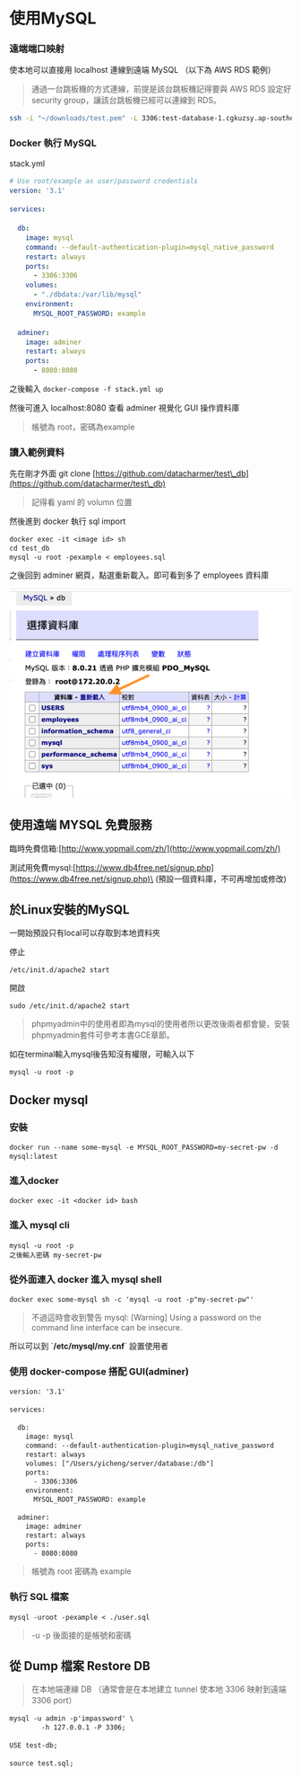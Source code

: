 # 使用MySQL

### 遠端端口映射

使本地可以直接用 localhost 連線到遠端 MySQL （以下為 AWS RDS 範例）

> 通過一台跳板機的方式連線，前提是該台跳板機記得要與 AWS RDS 設定好 security group，讓該台跳板機已經可以連線到 RDS。

```bash
ssh -i "~/downloads/test.pem" -L 3306:test-database-1.cgkuzsy.ap-southeast-1.rds.amazonaws.com:3306 ubuntu@ec2-11-111-222-222.ap-southeast-1.compute.amazonaws.com
```

### Docker 執行 MySQL

stack.yml

```yaml
# Use root/example as user/password credentials
version: '3.1'

services:

  db:
    image: mysql
    command: --default-authentication-plugin=mysql_native_password
    restart: always
    ports:
      - 3306:3306
    volumes: 
      - "./dbdata:/var/lib/mysql"  
    environment:
      MYSQL_ROOT_PASSWORD: example

  adminer:
    image: adminer
    restart: always
    ports:
      - 8080:8080
```

之後輸入 `docker-compose -f stack.yml up`

然後可進入 localhost:8080 查看 adminer 視覺化 GUI 操作資料庫

> 帳號為 root，密碼為example

### 讀入範例資料

先在剛才外面 git clone [https://github.com/datacharmer/test\_db](https://github.com/datacharmer/test\_db)

> 記得看 yaml 的 volumn 位置

然後進到 docker 執行 sql import

```
docker exec -it <image id> sh
cd test_db
mysql -u root -pexample < employees.sql
```

之後回到 adminer 網頁，點選重新載入。即可看到多了 employees 資料庫

![](<../.gitbook/assets/螢幕快照 2020-07-24 下午4.18.53.png>)

## 使用遠端 MYSQL 免費服務

臨時免費信箱:[http://www.yopmail.com/zh/](http://www.yopmail.com/zh/)

測試用免費mysql:[https://www.db4free.net/signup.php](https://www.db4free.net/signup.php)\
(預設一個資料庫，不可再增加或修改)

## 於Linux安裝的MySQL

一開始預設只有local可以存取到本地資料夾

停止

```
/etc/init.d/apache2 start
```

開啟

```
sudo /etc/init.d/apache2 start
```

> phpmyadmin中的使用者即為mysql的使用者所以更改後兩者都會變，安裝phpmyadmin套件可參考本書GCE章節。

如在terminal輸入mysql後告知沒有權限，可輸入以下

```
mysql -u root -p
```

## Docker mysql

### 安裝

```
docker run --name some-mysql -e MYSQL_ROOT_PASSWORD=my-secret-pw -d mysql:latest
```

### 進入docker

```
docker exec -it <docker id> bash
```

### 進入 mysql cli

```
mysql -u root -p
之後輸入密碼 my-secret-pw
```

### 從外面連入 docker 進入 mysql shell

```
docker exec some-mysql sh -c 'mysql -u root -p"my-secret-pw"'
```

> 不過這時會收到警告 mysql: \[Warning] Using a password on the command line interface can be insecure.

所以可以到 \`**/etc/mysql/my.cnf**\` 設置使用者

### 使用 docker-compose 搭配 GUI(adminer)

```
version: '3.1'

services:

  db:
    image: mysql
    command: --default-authentication-plugin=mysql_native_password
    restart: always
    volumes: ["/Users/yicheng/server/database:/db"]
    ports:
      - 3306:3306
    environment:
      MYSQL_ROOT_PASSWORD: example

  adminer:
    image: adminer
    restart: always
    ports:
      - 8080:8080
```

> 帳號為 root 密碼為 example

### 執行 SQL 檔案

```
mysql -uroot -pexample < ./user.sql
```

> \-u -p 後面接的是帳號和密碼

## 從 Dump 檔案 Restore DB

> 在本地端連線 DB （通常會是在本地建立 tunnel 使本地 3306 映射到遠端 3306 port）

```
mysql -u admin -p'impassword' \
        -h 127.0.0.1 -P 3306;

USE test-db;

source test.sql;
```
